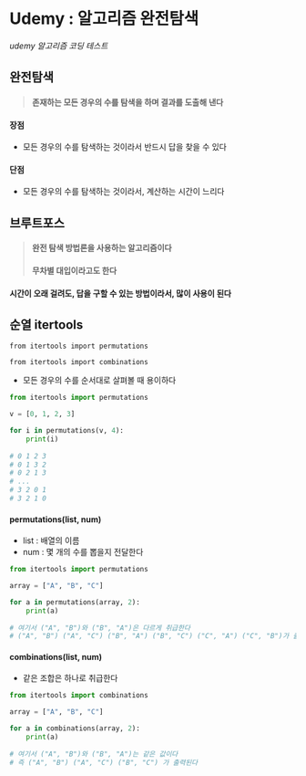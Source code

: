 # Udemy : 알고리즘 완전탐색

*udemy 알고리즘 코딩 테스트*



## 완전탐색

> #### 존재하는 모든 경우의 수를 탐색을 하며 결과를 도출해 낸다



#### 장점

- 모든 경우의 수를 탐색하는 것이라서 반드시 답을 찾을 수 있다



#### 단점

- 모든 경우의 수를 탐색하는 것이라서, 계산하는 시간이 느리다



## 브루트포스

> #### 완전 탐색 방법론을 사용하는 알고리즘이다
>
> #### 무차별 대입이라고도 한다



#### 시간이 오래 걸려도, 답을 구할 수 있는 방법이라서, 많이 사용이 된다



## 순열 itertools

`from itertools import permutations`

`from itertools import combinations`

- 모든 경우의 수를 순서대로 살펴볼 때 용이하다



```python
from itertools import permutations

v = [0, 1, 2, 3]

for i in permutations(v, 4):
    print(i)
    
# 0 1 2 3
# 0 1 3 2
# 0 2 1 3
# ...
# 3 2 0 1
# 3 2 1 0
```



#### permutations(list, num)

- list : 배열의 이름
- num : 몇 개의 수를 뽑을지 전달한다

```python
from itertools import permutations

array = ["A", "B", "C"]

for a in permutations(array, 2):
    print(a)
    
# 여기서 ("A", "B")와 ("B", "A")은 다르게 취급한다
# ("A", "B") ("A", "C") ("B", "A") ("B", "C") ("C", "A") ("C", "B")가 출력된다
```





#### combinations(list, num)

- 같은 조합은 하나로 취급한다

```python
from itertools import combinations

array = ["A", "B", "C"]

for a in combinations(array, 2):
    print(a)
    
# 여기서 ("A", "B")와 ("B", "A")는 같은 값이다
# 즉 ("A", "B") ("A", "C") ("B", "C") 가 출력된다
```






